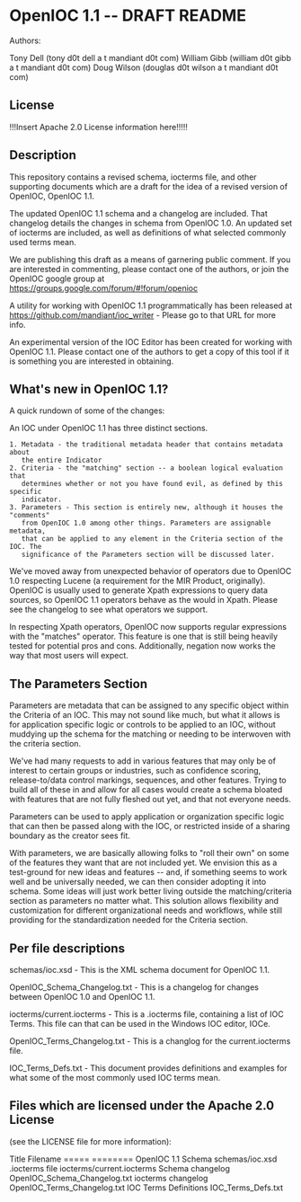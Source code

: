 # OpenIOC 1.1 -- DRAFT README

Authors:

Tony Dell (tony d0t dell a t mandiant d0t com)
William Gibb (william d0t gibb a t mandiant d0t com)
Doug Wilson (douglas d0t wilson a t mandiant d0t com)

## License

!!!Insert Apache 2.0 License information here!!!!!

## Description

This repository contains a revised schema, iocterms file, and other supporting
documents which are a draft for the idea of a revised version of OpenIOC, OpenIOC 1.1.

The updated OpenIOC 1.1 schema and a changelog are included. That changelog
details the changes in schema from OpenIOC 1.0. An updated set of iocterms
are included, as well as definitions of what selected commonly used terms mean.

We are publishing this draft as a means of garnering public comment. If you are
interested in commenting, please contact one of the authors, or join the OpenIOC
google group at https://groups.google.com/forum/#!forum/openioc 

A utility for working with OpenIOC 1.1 programmatically has been released at
https://github.com/mandiant/ioc_writer - Please go to that URL for more info.

An experimental version of the IOC Editor has been created for working with
OpenIOC 1.1. Please contact one of the authors to get a copy of this tool if it
is something you are interested in obtaining.

## What's new in OpenIOC 1.1?

A quick rundown of some of the changes:

An IOC under OpenIOC 1.1 has three distinct sections.

	1. Metadata - the traditional metadata header that contains metadata about
	   the entire Indicator
	2. Criteria - the "matching" section -- a boolean logical evaluation that
	   determines whether or not you have found evil, as defined by this specific 
	   indicator.
	3. Parameters - This section is entirely new, although it houses the "comments"
	   from OpenIOC 1.0 among other things. Parameters are assignable metadata,
	   that can be applied to any element in the Criteria section of the IOC. The
	   significance of the Parameters section will be discussed later.
	
We've moved away from unexpected behavior of operators due to OpenIOC 1.0 respecting
Lucene (a requirement for the MIR Product, originally). OpenIOC is usually used to
generate Xpath expressions to query data sources, so OpenIOC 1.1 operators behave as
the would in Xpath. Please see the changelog to see what operators we support.

In respecting Xpath operators, OpenIOC now supports regular expressions with the
"matches" operator. This feature is one that is still being heavily tested for
potential pros and cons. Additionally, negation now works the way that most users
will expect.

## The Parameters Section

Parameters are metadata that can be assigned to any specific object within the
Criteria of an IOC. This may not sound like much, but what it allows is for application
specific logic or controls to be applied to an IOC, without muddying up the schema for
the matching or needing to be interwoven with the criteria section.

We've had many requests to add in various features that may only be of interest to
certain groups or industries, such as confidence scoring, release-to/data control
markings, sequences, and other features. Trying to build all of these in and allow
for all cases would create a schema bloated with features that are not fully fleshed
out yet, and that not everyone needs.

Parameters can be used to apply application or organization specific logic that can
then be passed along with the IOC, or restricted inside of a sharing boundary as
the creator sees fit.

With parameters, we are basically allowing folks to "roll their own" on some of the
features they want that are not included yet. We envision this as a test-ground for
new ideas and features -- and, if something seems to work well and be universally
needed, we can then consider adopting it into schema. Some ideas will just work
better living outside the matching/criteria section as parameters no matter what.
This solution allows flexibility and customization for different organizational
needs and workflows, while still providing for the standardization needed for the
Criteria section.

## Per file descriptions

schemas/ioc.xsd - This is the XML schema document for OpenIOC 1.1.

OpenIOC_Schema_Changelog.txt - This is a changelog for changes between
		OpenIOC 1.0 and OpenIOC 1.1.

iocterms/current.iocterms - This is a .iocterms file, containing a list of IOC
		Terms. This file can that can be used in the Windows IOC editor, IOCe.

OpenIOC_Terms_Changelog.txt - This is a changlog for the current.iocterms file.

IOC_Terms_Defs.txt - This document provides definitions and examples for what
		some of the most commonly used IOC terms mean.


## Files which are licensed under the Apache 2.0 License 

(see the LICENSE file for more information):

Title                   Filename
=====                   ========
OpenIOC 1.1 Schema      schemas/ioc.xsd
.iocterms file          iocterms/current.iocterms
Schema changelog        OpenIOC_Schema_Changelog.txt
iocterms changelog      OpenIOC_Terms_Changelog.txt
IOC Terms Definitions   IOC_Terms_Defs.txt







